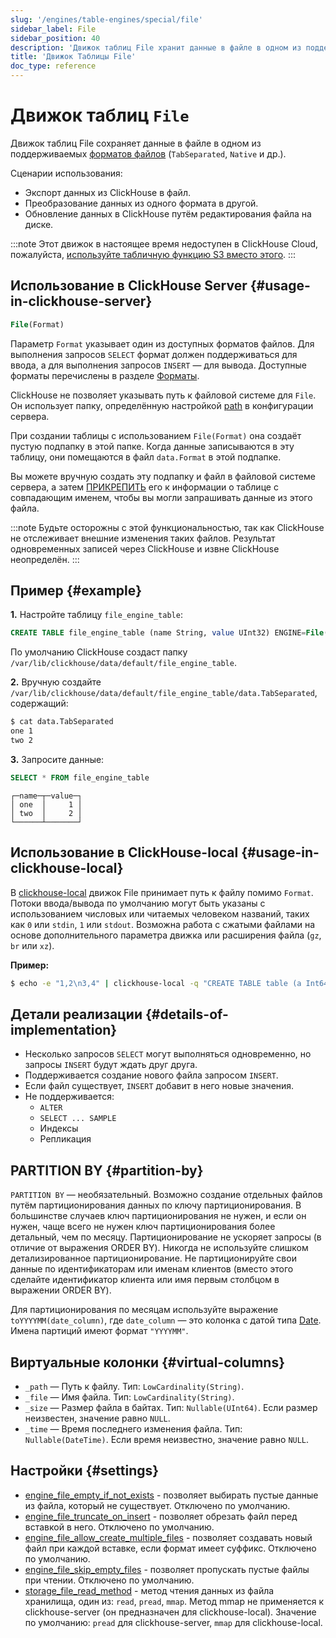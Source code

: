 ```yaml
---
slug: '/engines/table-engines/special/file'
sidebar_label: File
sidebar_position: 40
description: 'Движок таблиц File хранит данные в файле в одном из поддерживаемых'
title: 'Движок Таблицы File'
doc_type: reference
---
```

# Движок таблиц `File`

Движок таблиц File сохраняет данные в файле в одном из поддерживаемых [форматов файлов](/interfaces/formats#formats-overview) (`TabSeparated`, `Native` и др.).

Сценарии использования:

- Экспорт данных из ClickHouse в файл.
- Преобразование данных из одного формата в другой.
- Обновление данных в ClickHouse путём редактирования файла на диске.

:::note
Этот движок в настоящее время недоступен в ClickHouse Cloud, пожалуйста, [используйте табличную функцию S3 вместо этого](/sql-reference/table-functions/s3.md).
:::

## Использование в ClickHouse Server {#usage-in-clickhouse-server}

```sql
File(Format)
```

Параметр `Format` указывает один из доступных форматов файлов. Для выполнения запросов `SELECT` формат должен поддерживаться для ввода, а для выполнения запросов `INSERT` — для вывода. Доступные форматы перечислены в разделе [Форматы](/interfaces/formats#formats-overview).

ClickHouse не позволяет указывать путь к файловой системе для `File`. Он использует папку, определённую настройкой [path](../../../operations/server-configuration-parameters/settings.md) в конфигурации сервера.

При создании таблицы с использованием `File(Format)` она создаёт пустую подпапку в этой папке. Когда данные записываются в эту таблицу, они помещаются в файл `data.Format` в этой подпапке.

Вы можете вручную создать эту подпапку и файл в файловой системе сервера, а затем [ПРИКРЕПИТЬ](../../../sql-reference/statements/attach.md) его к информации о таблице с совпадающим именем, чтобы вы могли запрашивать данные из этого файла.

:::note
Будьте осторожны с этой функциональностью, так как ClickHouse не отслеживает внешние изменения таких файлов. Результат одновременных записей через ClickHouse и извне ClickHouse неопределён.
:::

## Пример {#example}

**1.** Настройте таблицу `file_engine_table`:

```sql
CREATE TABLE file_engine_table (name String, value UInt32) ENGINE=File(TabSeparated)
```

По умолчанию ClickHouse создаст папку `/var/lib/clickhouse/data/default/file_engine_table`.

**2.** Вручную создайте `/var/lib/clickhouse/data/default/file_engine_table/data.TabSeparated`, содержащий:

```bash
$ cat data.TabSeparated
one 1
two 2
```

**3.** Запросите данные:

```sql
SELECT * FROM file_engine_table
```

```text
┌─name─┬─value─┐
│ one  │     1 │
│ two  │     2 │
└──────┴───────┘
```

## Использование в ClickHouse-local {#usage-in-clickhouse-local}

В [clickhouse-local](../../../operations/utilities/clickhouse-local.md) движок File принимает путь к файлу помимо `Format`. Потоки ввода/вывода по умолчанию могут быть указаны с использованием числовых или читаемых человеком названий, таких как `0` или `stdin`, `1` или `stdout`. Возможна работа с сжатыми файлами на основе дополнительного параметра движка или расширения файла (`gz`, `br` или `xz`).

**Пример:**

```bash
$ echo -e "1,2\n3,4" | clickhouse-local -q "CREATE TABLE table (a Int64, b Int64) ENGINE = File(CSV, stdin); SELECT a, b FROM table; DROP TABLE table"
```

## Детали реализации {#details-of-implementation}

- Несколько запросов `SELECT` могут выполняться одновременно, но запросы `INSERT` будут ждать друг друга.
- Поддерживается создание нового файла запросом `INSERT`.
- Если файл существует, `INSERT` добавит в него новые значения.
- Не поддерживается:
  - `ALTER`
  - `SELECT ... SAMPLE`
  - Индексы
  - Репликация

## PARTITION BY {#partition-by}

`PARTITION BY` — необязательный. Возможно создание отдельных файлов путём партиционирования данных по ключу партиционирования. В большинстве случаев ключ партиционирования не нужен, и если он нужен, чаще всего не нужен ключ партиционирования более детальный, чем по месяцу. Партиционирование не ускоряет запросы (в отличие от выражения ORDER BY). Никогда не используйте слишком детализированное партиционирование. Не партиционируйте свои данные по идентификаторам или именам клиентов (вместо этого сделайте идентификатор клиента или имя первым столбцом в выражении ORDER BY).

Для партиционирования по месяцам используйте выражение `toYYYYMM(date_column)`, где `date_column` — это колонка с датой типа [Date](/sql-reference/data-types/date.md). Имена партиций имеют формат `"YYYYMM"`.

## Виртуальные колонки {#virtual-columns}

- `_path` — Путь к файлу. Тип: `LowCardinality(String)`.
- `_file` — Имя файла. Тип: `LowCardinality(String)`.
- `_size` — Размер файла в байтах. Тип: `Nullable(UInt64)`. Если размер неизвестен, значение равно `NULL`.
- `_time` — Время последнего изменения файла. Тип: `Nullable(DateTime)`. Если время неизвестно, значение равно `NULL`.

## Настройки {#settings}

- [engine_file_empty_if_not_exists](/operations/settings/settings#engine_file_empty_if_not_exists) - позволяет выбирать пустые данные из файла, который не существует. Отключено по умолчанию.
- [engine_file_truncate_on_insert](/operations/settings/settings#engine_file_truncate_on_insert) - позволяет обрезать файл перед вставкой в него. Отключено по умолчанию.
- [engine_file_allow_create_multiple_files](/operations/settings/settings.md#engine_file_allow_create_multiple_files) - позволяет создавать новый файл при каждой вставке, если формат имеет суффикс. Отключено по умолчанию.
- [engine_file_skip_empty_files](/operations/settings/settings.md#engine_file_skip_empty_files) - позволяет пропускать пустые файлы при чтении. Отключено по умолчанию.
- [storage_file_read_method](/operations/settings/settings#engine_file_empty_if_not_exists) - метод чтения данных из файла хранилища, один из: `read`, `pread`, `mmap`. Метод mmap не применяется к clickhouse-server (он предназначен для clickhouse-local). Значение по умолчанию: `pread` для clickhouse-server, `mmap` для clickhouse-local.